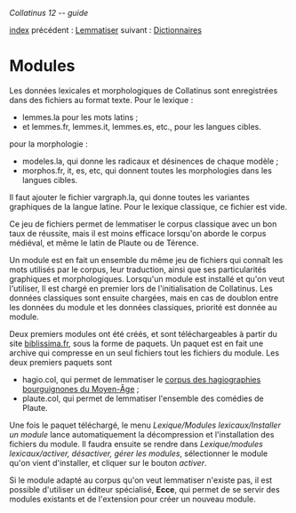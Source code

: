 *Collatinus 12 -- guide*

[index](index.html) précédent : [Lemmatiser](lemmatiser.html) suivant : [Dictionnaires](dictionnaires.html) 

Modules
=======

Les données lexicales et morphologiques de Collatinus sont enregistrées
dans des fichiers au format texte. Pour le lexique :

- lemmes.la pour les mots latins ;
- et lemmes.fr, lemmes.it, lemmes.es, etc., pour les langues cibles.

pour la morphologie :

- modeles.la, qui donne les radicaux et désinences de chaque modèle ;
- morphos.fr, it, es, etc, qui donnent toutes les morphologies dans
  les langues cibles.

Il faut ajouter le fichier vargraph.la, qui donne toutes les variantes
graphiques de la langue latine. Pour le lexique classique, ce fichier
est vide.

Ce jeu de fichiers permet de lemmatiser le corpus classique avec un bon taux
de réussite, mais il est moins efficace lorsqu'on aborde le corpus
médiéval, et même le latin de Plaute ou de Térence.

Un module est en fait un ensemble du même jeu de fichiers qui connaît les
mots utilisés par le corpus, leur traduction, ainsi que ses particularités
graphiques et morphologiques. Lorsqu'un module est installé et qu'on veut
l'utiliser, Il est chargé en premier lors de l'initialisation de
Collatinus. Les données classiques sont ensuite chargées, mais en cas de
doublon entre les données du module et les données classiques, priorité est
donnée au module.

Deux premiers modules ont été créés, et sont téléchargeables à partir du site
[biblissima.fr](https://outils.biblissima.fr/fr/collatinus/), sous la forme de
paquets. Un paquet est en fait une archive qui compresse en un seul
fichiers tout les fichiers du module. Les deux premiers paquets ѕont
- hagio.col, qui permet de lemmatiser le [corpus des hagiographies
  bourguignones du Moyen-Âge](http://www.cbma-project.eu/%C3%A9ditions/textes-hagiographiques.html) ;
- plaute.col, qui permet de lemmatiser l'ensemble des comédies de Plaute.

Une fois le paquet téléchargé, le menu _Lexique/Modules lexicaux/Installer
un module_ lance automatiquement la décompression et l'installation des
fichiers du module. Il faudra ensuite se rendre dans _Lexique/modules
lexicaux/activer, désactiver, gérer les modules_, sélectionner le module
qu'on vient d'installer, et cliquer sur le bouton _activer_.

Si le module adapté au corpus qu'on veut lemmatiser n'existe pas, il est
possible d'utiliser un éditeur spécialisé, **Ecce**, qui permet de se
servir des modules existants et de l'extension pour créer un nouveau
module.
